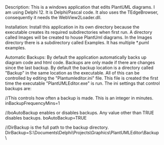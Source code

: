 Description:
This is a windows application that edits PlantUML diagrams.  I am using Delphi 12.  It is Delphi/Pascal code.  It also uses the TEdgeBrowser, consequently it needs the WebView2Loader.dll.

Installation: 
Install this application in its own directory because the executable creates its required subdirectories when first run.
A directory called Images will be created to house PlantUml diagrams.  In the Images directory there is a subdirectory called Examples.  It has multiple *.puml examples.

Automatic Backups: 
By default the application automatically backs up diagram code and html code.  Backups are only made if there are changes since the last backup.  By default the backup location is a directory called "Backup" in the same location as the executable.  All of this can be controlled by editing the "Plantumleditor.ini" file.  This file is created the first time the executable "PlantUMLEditor.exe"  is run.  The ini settings that control backups are:

//This controls how often a backup is made. This is an integer in minutes.
inBackupFrequencyMins=1

//boAutoBackup enables or disables backups. Any value other than TRUE disables backups.
boAutoBackup=TRUE

//DirBackup is the full path to the backup directory.
DirBackup=S:\Documents\Delphi\Projects\Graphics\PlantUMLEditor\Backup\

